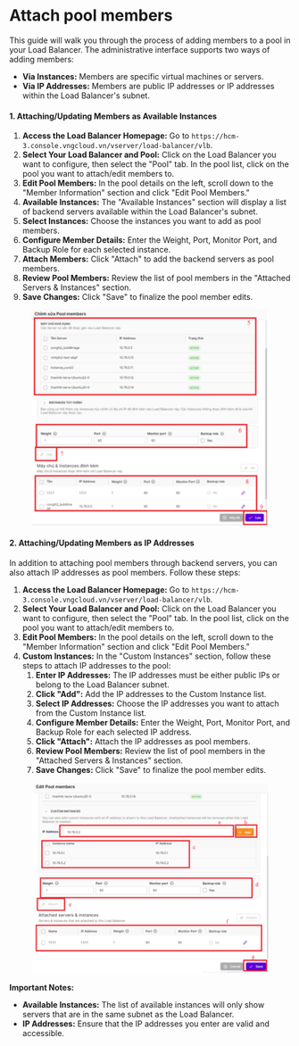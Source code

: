 # Attach pool members

This guide will walk you through the process of adding members to a pool in your Load Balancer. The administrative interface supports two ways of adding members:

* **Via Instances:** Members are specific virtual machines or servers.
* **Via IP Addresses:** Members are public IP addresses or IP addresses within the Load Balancer's subnet.

#### 1. Attaching/Updating Members as Available Instances

1. **Access the Load Balancer Homepage:** Go to `https://hcm-3.console.vngcloud.vn/vserver/load-balancer/vlb`.
2. **Select Your Load Balancer and Pool:** Click on the Load Balancer you want to configure, then select the "Pool" tab. In the pool list, click on the pool you want to attach/edit members to.
3. **Edit Pool Members:** In the pool details on the left, scroll down to the "Member Information" section and click "Edit Pool Members."
4. **Available Instances:** The "Available Instances" section will display a list of backend servers available within the Load Balancer's subnet.
5. **Select Instances:** Choose the instances you want to add as pool members.
6. **Configure Member Details:** Enter the Weight, Port, Monitor Port, and Backup Role for each selected instance.
7. **Attach Members:** Click "Attach" to add the backend servers as pool members.
8. **Review Pool Members:** Review the list of pool members in the "Attached Servers & Instances" section.
9. **Save Changes:** Click "Save" to finalize the pool member edits.

<figure><img src="../../../../../../.gitbook/assets/image (9) (1) (1) (1) (1) (1) (1) (1) (1) (1) (1) (1).png" alt=""><figcaption></figcaption></figure>

#### 2. Attaching/Updating Members as IP Addresses

In addition to attaching pool members through backend servers, you can also attach IP addresses as pool members. Follow these steps:

1. **Access the Load Balancer Homepage:** Go to `https://hcm-3.console.vngcloud.vn/vserver/load-balancer/vlb`.
2. **Select Your Load Balancer and Pool:** Click on the Load Balancer you want to configure, then select the "Pool" tab. In the pool list, click on the pool you want to attach/edit members to.
3. **Edit Pool Members:** In the pool details on the left, scroll down to the "Member Information" section and click "Edit Pool Members."
4. **Custom Instances:** In the "Custom Instances" section, follow these steps to attach IP addresses to the pool:
   1. **Enter IP Addresses:** The IP addresses must be either public IPs or belong to the Load Balancer subnet.
   2. **Click "Add":** Add the IP addresses to the Custom Instance list.
   3. **Select IP Addresses:** Choose the IP addresses you want to attach from the Custom Instance list.
   4. **Configure Member Details:** Enter the Weight, Port, Monitor Port, and Backup Role for each selected IP address.
   5. **Click "Attach":** Attach the IP addresses as pool members.
   6. **Review Pool Members:** Review the list of pool members in the "Attached Servers & Instances" section.
   7. **Save Changes:** Click "Save" to finalize the pool member edits.

<figure><img src="../../../../../../.gitbook/assets/image (1) (1) (1) (1) (1) (1) (1) (1) (1) (1) (1) (1) (1) (1) (1) (1) (1) (1) (1) (1) (1) (1).png" alt=""><figcaption></figcaption></figure>

**Important Notes:**

* **Available Instances:** The list of available instances will only show servers that are in the same subnet as the Load Balancer.
* **IP Addresses:** Ensure that the IP addresses you enter are valid and accessible.
